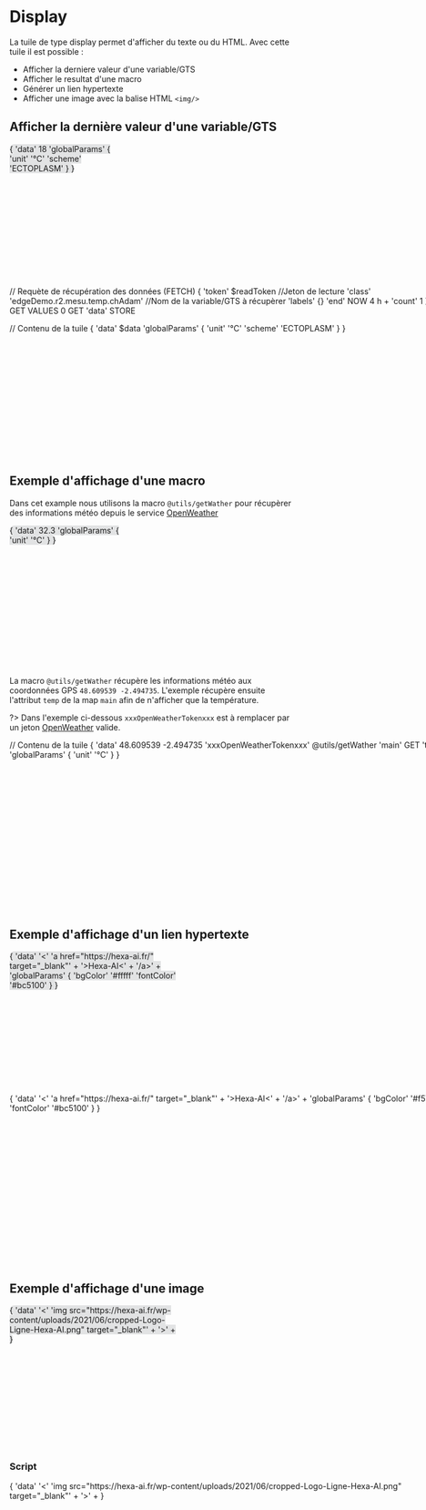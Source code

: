 # Display

La tuile de type display permet d'afficher du texte ou du HTML. Avec cette tuile il est possible :
 * Afficher la derniere valeur d'une variable/GTS
 * Afficher le resultat d'une macro
 * Générer un lien hypertexte
 * Afficher une image avec la balise HTML ```<img/>```

## Afficher la dernière valeur d'une variable/GTS

<div style="width: 200px; height:250px;">
<discovery-tile url="https://data.hexa-data.fr/api/v0/exec" type="display" chart-title="">
  {
    'data' 18
    'globalParams' { 'unit' '°C' 'scheme' 'ECTOPLASM' }
  }
</discovery-tile>
</div>
<div style="min-height: 300px; width: 800px;">
<warp-view-editor url="https://data.hexa-data.fr/api/v0/exec" width-px=800 theme="dark" id="editor horizontal-layout="false" show-result="false" show-execute="false"> 
// Requète de récupération des données (FETCH)
{ 
    'token' $readToken //Jeton de lecture
    'class' 'edgeDemo.r2.mesu.temp.chAdam' //Nom de la variable/GTS à récupèrer
    'labels' {} 
    'end' NOW 4 h + 
    'count' 1 
} FETCH  0 GET VALUES 0 GET 'data' STORE 

// Contenu de la tuile
{ 
    'data' $data 
    'globalParams' { 'unit' '°C' 'scheme' 'ECTOPLASM' }
}
</warp-view-editor>
</div>

## Exemple d'affichage d'une macro

Dans cet example nous utilisons la macro ```@utils/getWather``` pour récupèrer des informations météo depuis le service [OpenWeather](https://openweathermap.org/)

<div style="width: 200px; height:250px;">
<discovery-tile url="https://data.hexa-data.fr/api/v0/exec" type="display" chart-title="">
{
    'data' 32.3
    'globalParams' { 'unit' '°C' }
}
</discovery-tile>
</div>

La macro ```@utils/getWather``` récupère les informations météo aux coordonnées GPS ```48.609539 -2.494735```. L'exemple récupère ensuite l'attribut ```temp``` de la map ```main``` afin de n'afficher que la température.

?> Dans l'exemple ci-dessous ```xxxOpenWeatherTokenxxx``` est à remplacer par un jeton [OpenWeather](https://openweathermap.org/) valide.

<div style="min-height: 300px; width: 800px;">
<warp-view-editor url="https://data.hexa-data.fr/api/v0/exec" width-px=800 theme="dark" id="editor horizontal-layout="false" show-result="false" show-execute="false" >
// Contenu de la tuile
{
    'data' 48.609539 -2.494735 'xxxOpenWeatherTokenxxx' @utils/getWather 'main' GET 'temp' GET
    'globalParams' { 'unit' '°C' }
}
</warp-view-editor>
</div>

## Exemple d'affichage d'un lien hypertexte

<div style="width: 300px; height:250px;">
<discovery-tile url="https://sandbox.senx.io/api/v0/exec" type="display">
 {
  'data' '<' 'a href="https://hexa-ai.fr/" target="_blank"' + '>Hexa-AI<' + '/a>' +
  'globalParams' { 'bgColor' '#fffff' 'fontColor' '#bc5100' }
  }
</discovery-tile>
</div>
<div style="min-height: 300px; width: 800px;">
<warp-view-editor url="https://warp.senx.io/api/v0/exec" width-px=800 theme="dark" id="editor horizontal-layout="false" show-result="false" show-execute="false" >
 {
  'data' '<' 'a href="https://hexa-ai.fr/" target="_blank"' + '>Hexa-AI<' + '/a>' +
  'globalParams' { 'bgColor' '#f57f17' 'fontColor' '#bc5100' }
}
</warp-view-editor>
</div>




## Exemple d'affichage d'une image

<div style="width: 300px; height:250px;">
<discovery-tile url="https://sandbox.senx.io/api/v0/exec" type="display">
{
    'data' '<' 'img src="https://hexa-ai.fr/wp-content/uploads/2021/06/cropped-Logo-Ligne-Hexa-AI.png" target="_blank"' + '>' +
}
</discovery-tile>
</div>

### Script

<div style="min-height: 300px; width: 800px;">
<warp-view-editor url="https://warp.senx.io/api/v0/exec" width-px=800 theme="dark" id="editor horizontal-layout="false" show-result="false" show-execute="false" >
{
    'data' '<' 'img src="https://hexa-ai.fr/wp-content/uploads/2021/06/cropped-Logo-Ligne-Hexa-AI.png" target="_blank"' + '>' +
}
</warp-view-editor>
</div>

<style>
    discovery-tile {
        border: black;
        border-width:  1px;
        background-color: #3A3C4622;
        border-radius: 50px;
    }
</style>